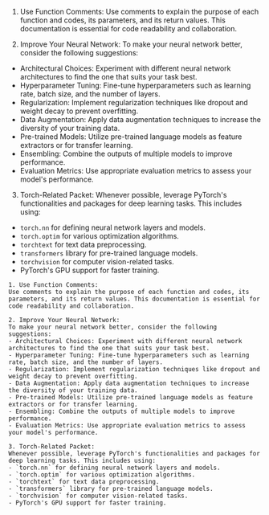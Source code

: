 1. Use Function Comments:
Use comments to explain the purpose of each function and codes, its parameters, and its return values. This documentation is essential for code readability and collaboration.

2. Improve Your Neural Network:
To make your neural network better, consider the following suggestions:
- Architectural Choices: Experiment with different neural network architectures to find the one that suits your task best.
- Hyperparameter Tuning: Fine-tune hyperparameters such as learning rate, batch size, and the number of layers.
- Regularization: Implement regularization techniques like dropout and weight decay to prevent overfitting.
- Data Augmentation: Apply data augmentation techniques to increase the diversity of your training data.
- Pre-trained Models: Utilize pre-trained language models as feature extractors or for transfer learning.
- Ensembling: Combine the outputs of multiple models to improve performance.
- Evaluation Metrics: Use appropriate evaluation metrics to assess your model's performance.

3. Torch-Related Packet:
Whenever possible, leverage PyTorch's functionalities and packages for deep learning tasks. This includes using:
- `torch.nn` for defining neural network layers and models.
- `torch.optim` for various optimization algorithms.
- `torchtext` for text data preprocessing.
- `transformers` library for pre-trained language models.
- `torchvision` for computer vision-related tasks.
- PyTorch's GPU support for faster training.

```
1. Use Function Comments:
Use comments to explain the purpose of each function and codes, its parameters, and its return values. This documentation is essential for code readability and collaboration.

2. Improve Your Neural Network:
To make your neural network better, consider the following suggestions:
- Architectural Choices: Experiment with different neural network architectures to find the one that suits your task best.
- Hyperparameter Tuning: Fine-tune hyperparameters such as learning rate, batch size, and the number of layers.
- Regularization: Implement regularization techniques like dropout and weight decay to prevent overfitting.
- Data Augmentation: Apply data augmentation techniques to increase the diversity of your training data.
- Pre-trained Models: Utilize pre-trained language models as feature extractors or for transfer learning.
- Ensembling: Combine the outputs of multiple models to improve performance.
- Evaluation Metrics: Use appropriate evaluation metrics to assess your model's performance.

3. Torch-Related Packet:
Whenever possible, leverage PyTorch's functionalities and packages for deep learning tasks. This includes using:
- `torch.nn` for defining neural network layers and models.
- `torch.optim` for various optimization algorithms.
- `torchtext` for text data preprocessing.
- `transformers` library for pre-trained language models.
- `torchvision` for computer vision-related tasks.
- PyTorch's GPU support for faster training.
```